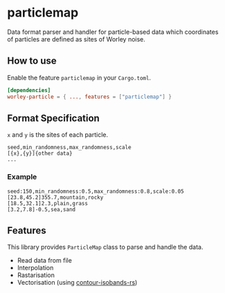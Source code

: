 # particlemap

Data format parser and handler for particle-based data which coordinates of particles are defined as sites of Worley noise.

## How to use

Enable the feature `particlemap` in your `Cargo.toml`.

```toml
[dependencies]
worley-particle = { ..., features = ["particlemap"] }
```

## Format Specification

`x` and `y` is the sites of each particle.

```plaintext:example.particlemap
seed,min_randomness,max_randomness,scale
[{x},{y}]{other data}
...
```

### Example

```
seed:150,min_randomness:0.5,max_randomness:0.8,scale:0.05
[23.8,45.2]355.7,mountain,rocky
[18.5,32.1]2.3,plain,grass
[3.2,7.8]-0.5,sea,sand
```

## Features

This library provides `ParticleMap` class to parse and handle the data.

- Read data from file
- Interpolation
- Rastarisation
- Vectorisation (using [contour-isobands-rs](https://crates.io/crates/contour-isobands))